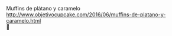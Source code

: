 Muffins de plátano y caramelo	http://www.objetivocupcake.com/2016/06/muffins-de-platano-y-caramelo.html	
਍